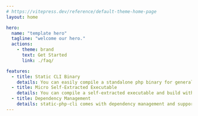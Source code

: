 ```yaml
---
# https://vitepress.dev/reference/default-theme-home-page
layout: home

hero:
  name: "template hero"
  tagline: "welcome our hero."
  actions:
    - theme: brand
      text: Get Started
      link: ./faq/

features:
  - title: Static CLI Binary
    details: You can easily compile a standalone php binary for general use. Including CLI, FPM sapi.
  - title: Micro Self-Extracted Executable
    details: You can compile a self-extracted executable and build with your php source code.
  - title: Dependency Management
    details: static-php-cli comes with dependency management and supports installation of different types of PHP extensions.
---
```

